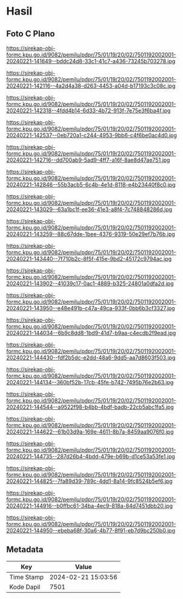 # Hasil

## Foto C Plano

https://sirekap-obj-formc.kpu.go.id/9082/pemilu/pdpr/75/01/19/20/02/7501192002001-20240221-141649--bddc24d8-33c1-41c7-a436-73245b703278.jpg

https://sirekap-obj-formc.kpu.go.id/9082/pemilu/pdpr/75/01/19/20/02/7501192002001-20240221-142116--4a2d4a38-d263-4453-a04d-b17193c3c08c.jpg

https://sirekap-obj-formc.kpu.go.id/9082/pemilu/pdpr/75/01/19/20/02/7501192002001-20240221-142318--4fdd4b14-6d33-4b72-913f-7e75e3f6ba4f.jpg

https://sirekap-obj-formc.kpu.go.id/9082/pemilu/pdpr/75/01/19/20/02/7501192002001-20240221-142537--0eb720a1-c244-4953-9bb6-c4f6be0ac4d0.jpg

https://sirekap-obj-formc.kpu.go.id/9082/pemilu/pdpr/75/01/19/20/02/7501192002001-20240221-142716--dd700ab9-5ad9-4ff7-a16f-8ae8d47ae751.jpg

https://sirekap-obj-formc.kpu.go.id/9082/pemilu/pdpr/75/01/19/20/02/7501192002001-20240221-142846--55b3acb5-6c4b-4e1d-8118-e4b23440f8c0.jpg

https://sirekap-obj-formc.kpu.go.id/9082/pemilu/pdpr/75/01/19/20/02/7501192002001-20240221-143029--63a1bc1f-ee36-41e3-a8f4-7c748848286d.jpg

https://sirekap-obj-formc.kpu.go.id/9082/pemilu/pdpr/75/01/19/20/02/7501192002001-20240221-143259--88c67dde-1bee-4376-9319-50e29ef7b76b.jpg

https://sirekap-obj-formc.kpu.go.id/9082/pemilu/pdpr/75/01/19/20/02/7501192002001-20240221-143440--7f710b2c-8f5f-415e-9bd2-45172c9794ac.jpg

https://sirekap-obj-formc.kpu.go.id/9082/pemilu/pdpr/75/01/19/20/02/7501192002001-20240221-143902--41039c17-0ac1-4889-b325-24801a0dfa2d.jpg

https://sirekap-obj-formc.kpu.go.id/9082/pemilu/pdpr/75/01/19/20/02/7501192002001-20240221-143950--e48e491b-c47a-49ca-933f-0bb6b3cf3327.jpg

https://sirekap-obj-formc.kpu.go.id/9082/pemilu/pdpr/75/01/19/20/02/7501192002001-20240221-144034--6b9c8dd8-1bd9-41d7-b9aa-c4ecdb2f9ead.jpg

https://sirekap-obj-formc.kpu.go.id/9082/pemilu/pdpr/75/01/19/20/02/7501192002001-20240221-144430--fdf2b5dc-e2dd-48a6-9dd5-aa7d8603f503.jpg

https://sirekap-obj-formc.kpu.go.id/9082/pemilu/pdpr/75/01/19/20/02/7501192002001-20240221-144134--360bf52b-17cb-45fe-b742-7495b76e2b63.jpg

https://sirekap-obj-formc.kpu.go.id/9082/pemilu/pdpr/75/01/19/20/02/7501192002001-20240221-144544--a9522f98-b4bb-4bdf-badb-22cb5abc1fa5.jpg

https://sirekap-obj-formc.kpu.go.id/9082/pemilu/pdpr/75/01/19/20/02/7501192002001-20240221-144622--61b03d9a-169e-4611-8b7a-8459aa9076f0.jpg

https://sirekap-obj-formc.kpu.go.id/9082/pemilu/pdpr/75/01/19/20/02/7501192002001-20240221-144735--287d26b4-4bdd-479e-b69b-d1ce53a53fe1.jpg

https://sirekap-obj-formc.kpu.go.id/9082/pemilu/pdpr/75/01/19/20/02/7501192002001-20240221-144825--7fa89d39-789c-4dd1-8a14-9fc8524b5ef6.jpg

https://sirekap-obj-formc.kpu.go.id/9082/pemilu/pdpr/75/01/19/20/02/7501192002001-20240221-144916--b0ffbc61-34ba-4ec9-818a-84d7451dbb20.jpg

https://sirekap-obj-formc.kpu.go.id/9082/pemilu/pdpr/75/01/19/20/02/7501192002001-20240221-144950--ebeba68f-30a6-4b77-8f91-eb7d9bc250b0.jpg


## Metadata

| Key        | Value               |
| ---------- | ------------------- |
| Time Stamp | 2024-02-21 15:03:56 |
| Kode Dapil | 7501                |



